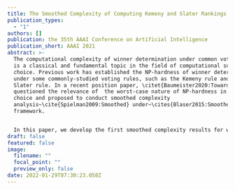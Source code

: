 ```yaml
---
title: The Smoothed Complexity of Computing Kemeny and Slater Rankings
publication_types:
  - "1"
authors: []
publication: the 35th AAAI Conference on Artificial Intelligence
publication_short: AAAI 2021
abstract: >-
  The computational complexity of winner determination under common voting rules
  is a classical and fundamental topic in the field of computational social
  choice. Previous work has established the NP-hardness of winner determination
  under some commonly-studied voting rules, such as the Kemeny rule and the
  Slater rule. In a recent position paper, \citet{Baumeister2020:Towards}
  questioned the relevance of  the worst-case nature of NP-hardness in social
  choice and proposed to conduct smoothed complexity
  analysis~\cite{Spielman2009:Smoothed} under~\cites{Blaser2015:Smoothed}
  framework.


  In this paper, we develop the first smoothed complexity results for winner determination in voting.  We prove the smoothed hardness of Kemeny and Slater using the classical smoothed runtime analysis, and prove a parameterized typical-case smoothed easiness result for Kemeny. We also make an attempt of applying~\cites{Blaser2015:Smoothed}  smoothed complexity framework  in social choice contexts by proving that the framework categorizes an always-exponential-time brute force search algorithm as being smoothed poly-time, under a natural noise model based on the well-studied Mallows model in social choice and statistics. Overall, our results show that smoothed complexity analysis in computational social choice is a challenging and fruitful topic.
draft: false
featured: false
image:
  filename: ""
  focal_point: ""
  preview_only: false
date: 2022-01-29T07:30:23.058Z
---
```

